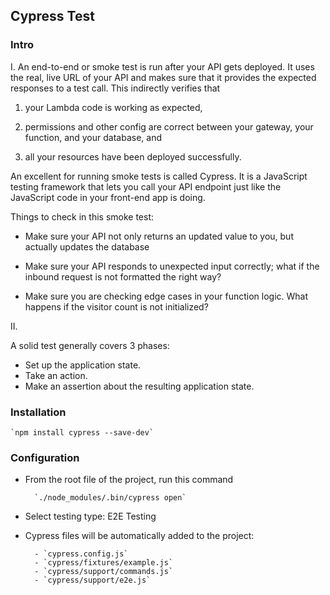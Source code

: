 ## Cypress Test

### Intro

I. An end-to-end or smoke test is run after your API gets deployed. It uses the real, live URL of your API and makes sure that it provides the expected responses to a test call. This indirectly verifies that

1. your Lambda code is working as expected,

2. permissions and other config are correct between your gateway, your function, and your database, and 

3. all your resources have been deployed successfully.

An excellent for running smoke tests is called Cypress. It is a JavaScript testing framework that lets you call your API endpoint just like the JavaScript code in your front-end app is doing. 

Things to check in this smoke test:

- Make sure your API not only returns an updated value to you, but actually updates the database

- Make sure your API responds to unexpected input correctly; what if the inbound request is not formatted the right way?

- Make sure you are checking edge cases in your function logic. What happens if the visitor count is not initialized?


II. 

A solid test generally covers 3 phases:

- Set up the application state.
- Take an action.
- Make an assertion about the resulting application state.

### Installation

    `npm install cypress --save-dev`

### Configuration

- From the root file of the project, run this command

        `./node_modules/.bin/cypress open`

- Select testing type: E2E Testing

- Cypress files will be automatically added to the project: 

        - `cypress.config.js`
        - `cypress/fixtures/example.js`
        - `cypress/support/commands.js`
        - `cypress/support/e2e.js`
